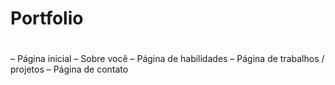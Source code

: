 # Portfolio
#
– Página inicial
– Sobre você
– Página de habilidades
– Página de trabalhos / projetos
– Página de contato
